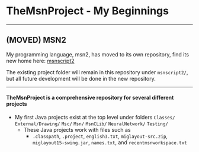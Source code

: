 # TheMsnProject - My Beginnings

---

## (MOVED) MSN2

My programming language, msn2, has moved to its own repository, find its new home here: [msnscript2](https://github.com/masonmarker/msnscript2)

The existing project folder will remain in this repository under `msnscript2/`, but all future development will be done in the new repository.

---

#### TheMsnProject is a comprehensive repository for several different projects

- My first Java projects exist at the top level under folders
  `Classes/`
  `External/Drawing/`
  `Msc/`
  `Msn/`
  `MsnCLib/`
  `NeuralNetwork/`
  `Testing/`
  - These Java projects work with files such as
    - `.classpath`, `.project`, `english3.txt`, `miglayout-src.zip`, `miglayout15-swing.jar`, `names.txt`, and `recentmsnworkspace.txt`
